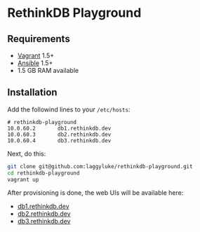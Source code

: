 RethinkDB Playground
====================

Requirements
------------

  * [Vagrant](http://downloads.vagrantup.com/) 1.5+
  * [Ansible](http://www.ansibleworks.com/docs/intro_installation.html) 1.5+
  * 1.5 GB RAM available

Installation
------------

Add the followind lines to your `/etc/hosts`:

```
# rethinkdb-playground
10.0.60.2       db1.rethinkdb.dev
10.0.60.3       db2.rethinkdb.dev
10.0.60.4       db3.rethinkdb.dev
```

Next, do this:

```bash
git clone git@github.com:laggyluke/rethinkdb-playground.git
cd rethinkdb-playground
vagrant up
```

After provisioning is done, the web UIs will be available here:

* [db1.rethinkdb.dev](http://db1.rethinkdb.dev:8080/)
* [db2.rethinkdb.dev](http://db2.rethinkdb.dev:8080/)
* [db3.rethinkdb.dev](http://db3.rethinkdb.dev:8080/)
